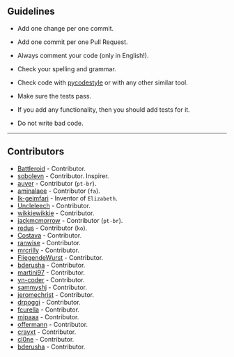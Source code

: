 ## Guidelines

- Add one change per one commit.

- Add one commit per one Pull Request.

- Always comment your code (only in English!).

- Check your spelling and grammar.

- Check code with [pycodestyle](https://github.com/PyCQA/pycodestyle) or with any other similar tool.

- Make sure the tests pass.

- If you add any functionality, then you should add tests for it.

- Do not write bad code.

---

## Contributors

- [Battleroid](https://github.com/Battleroid) - Contributor.
- [sobolevn](https://github.com/sobolevn) - Contributor. Inspirer.
- [auyer](https://github.com/auyer) - Contributor (`pt-br`).
- [aminalaee](https://github.com/aminalaee) - Contributor (`fa`).
- [lk-geimfari](https://github.com/lk-geimfari) - Inventor of `Elizabeth`.
- [Uncleleech](https://github.com/Uncleleech)  - Contributor.
- [wikkiewikkie](https://github.com/wikkiewikkie) - Contributor.
- [jackmcmorrow](https://github.com/jackmcmorrow) - Contributor (`pt-br`).
- [redus](https://github.com/redus) - Contributor (`ko`).
- [Costava](https://github.com/Costava) - Contributor.
- [ranwise](https://github.com/ranwise) - Contributor.
- [mrcrilly](https://github.com/mrcrilly) - Contributor.
- [FliegendeWurst](https://github.com/FliegendeWurst) - Contributor.
- [bderusha](https://github.com/bderusha) - Contributor.
- [martini97](https://github.com/martini97) - Contributor.
- [yn-coder](https://github.com/yn-coder) - Contributor.
- [sammyshj](https://github.com/sammyshj) - Contributor.
- [jeromechrist](https://github.com/jeromechrist) - Contributor.
- [drpoggi](https://github.com/drpoggi) - Contributor.
- [fcurella](https://github.com/fcurella) - Contributor.
- [mipaaa](https://github.com/mipaaa) - Contributor.
- [offermann](https://github.com/offermann) - Contributor.
- [crayxt](https://github.com/crayxt) - Contributor.
- [cl0ne](https://github.com/cl0ne) - Contributor.
- [bderusha](https://github.com/bderusha) - Contributor.
